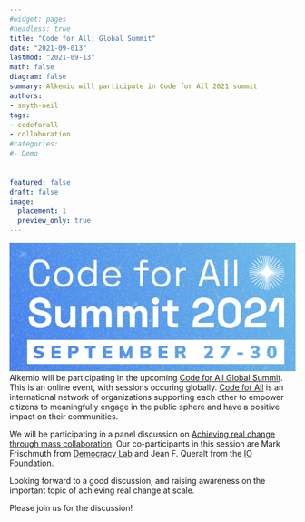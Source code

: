 ```yaml
---
#widget: pages
#headless: true
title: "Code for All: Global Summit"
date: "2021-09-013"
lastmod: "2021-09-13"
math: false
diagram: false
summary: Alkemio will participate in Code for All 2021 summit
authors:
- smyth-neil
tags:
- codeforall
- collaboration
#categories:
#- Demo


featured: false
draft: false
image:
  placement: 1
  preview_only: true
---
```

![](./header.png)
Alkemio will be participating in the upcoming [Code for All Global Summit](https://codeforall.org/summit-2021/). This is an online event, with sessions occuring globally. [Code for All](https://codeforall.org/) is an international network of organizations supporting each other to empower citizens to meaningfully engage in the public sphere and have a positive impact on their communities.

We will be participating in a panel discussion on [Achieving real change through mass collaboration](https://www.eventbrite.com/e/achieving-real-change-through-mass-collaboration-tickets-169959069151). Our co-participants in this session are Mark Frischmuth from [Democracy Lab](https://democracylab.org/) and Jean F. Queralt from the [IO Foundation](https://www.theiofoundation.org/).

Looking forward to a good discussion, and raising awareness on the important topic of achieving real change at scale. 

Please join us for the discussion!


